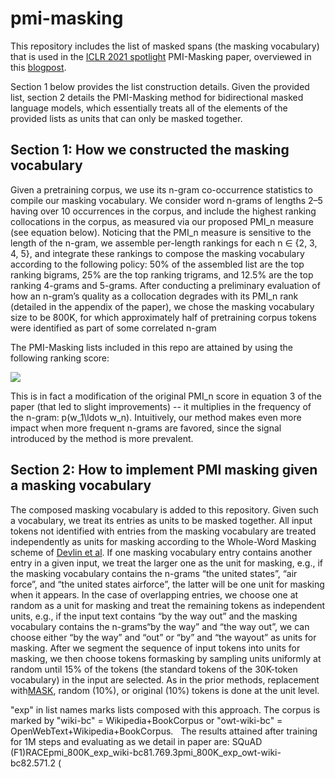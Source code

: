 # pmi-masking
This repository includes the list of masked spans (the masking vocabulary) that is used in the [ICLR 2021 spotlight](https://iclr.cc/virtual/2021/spotlight/3496) PMI-Masking paper, overviewed in this [blogpost](https://www.ai21.com/blog/pmi-masking).

Section 1 below provides the list construction details. Given the provided list, section 2 details the PMI-Masking method for bidirectional masked language models, which essentially treats all of the elements of the provided lists as units that can only be masked together. 

## Section 1: How we constructed the masking vocabulary

Given a pretraining corpus, we use its n-gram co-occurrence statistics to compile our masking vocabulary. We consider word n-grams of lengths 2–5 having over 10 occurrences in the corpus, and include the highest ranking collocations in the corpus, as measured via our proposed PMI_n measure (see equation below). Noticing that the PMI_n measure is sensitive to the length of the n-gram, we assemble per-length rankings for each n ∈ {2, 3, 4, 5}, and integrate these rankings to compose the masking vocabulary according to the following policy: 50% of the assembled list  are the top ranking bigrams, 25%  are the top ranking trigrams, and 12.5% are the top ranking 4-grams and 5-grams. After conducting a preliminary evaluation of how an n-gram’s quality as a collocation degrades with its PMI_n rank (detailed in the appendix of the paper), we chose the masking vocabulary size to be 800K, for which approximately half of pretraining corpus tokens were identified as part of some correlated n-gram

The PMI-Masking lists included in this repo are attained by using the following ranking score:

<img src="https://render.githubusercontent.com/render/math?math=\textrm{PMI}_n(w_1\ldots w_n)=\min_{\sigma\in\textrm{seg}(w_1\ldots w_n)}\log\frac{p^2(w_1\ldots w_n)}{\prod_{s\in\sigma}p(s)}">



This is in fact a modification of the original PMI_n score in equation 3 of the paper (that led to slight improvements) -- it multiplies in the frequency of the n-gram: p(w_1\ldots w_n). Intuitively, our method makes even more impact when more frequent n-grams are favored, since the signal introduced by the method is more prevalent.  

## Section 2: How to implement PMI masking given a masking vocabulary

The composed masking vocabulary is added to this repository. Given such a vocabulary, we treat its entries as units to be masked together. All input tokens not identified with entries from the masking vocabulary are treated independently as units for masking according to the Whole-Word Masking scheme of [Devlin et al](https://github.com/google-research/bert). If one masking vocabulary entry contains another entry in a given input, we treat the larger one as the unit for masking, e.g., if the masking vocabulary contains the n-grams “the united states”, “air force”, and “the united states airforce”, the latter will be one unit for masking when it appears. In the case of overlapping entries, we choose one at random as a unit for masking and treat the remaining tokens as independent units, e.g., if the input text contains “by the way out” and the masking vocabulary contains the n-grams“by the way” and “the way out”, we can choose either “by the way” and “out” or “by” and “the wayout” as units for masking. After we segment the sequence of input tokens into units for masking, we then choose tokens formasking by sampling units uniformly at random until 15% of the tokens (the standard tokens of the 30K-token vocabulary) in the input are selected. As in the prior methods, replacement with[MASK](80%), random (10%), or original (10%) tokens is done at the unit level.

"exp" in list names marks lists composed with this approach. The corpus is marked by "wiki-bc" = Wikipedia+BookCorpus or "owt-wiki-bc" = OpenWebText+Wikipedia+BookCorpus.  
The results attained after training for 1M steps and evaluating as we detail in paper are:
SQuAD (F1)RACEpmi_800K_exp_wiki-bc81.769.3pmi_800K_exp_owt-wiki-bc82.571.2
 (
